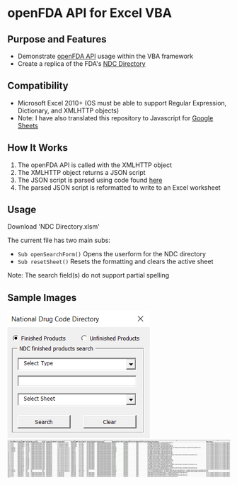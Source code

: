 # openFDA API for Excel VBA
## Purpose and Features
- Demonstrate [openFDA API](https://open.fda.gov/) usage within the VBA framework
- Create a replica of the FDA's [NDC Directory](https://www.accessdata.fda.gov/scripts/cder/ndc/index.cfm)
## Compatibility
- Microsoft Excel 2010+ (OS must be able to support Regular Expression, Dictionary, and XMLHTTP objects)
- Note: I have also translated this repository to Javascript for [Google Sheets](https://github.com/EszopiCoder/google-openfda-api)
## How It Works
1. The openFDA API is called with the XMLHTTP object
2. The XMLHTTP object returns a JSON script
3. The JSON script is parsed using code found [here](https://github.com/omegastripes/VBA-JSON-parser)
4. The parsed JSON script is reformatted to write to an Excel worksheet
## Usage
Download 'NDC Directory.xlsm'


The current file has two main subs:
- `Sub openSearchForm()` Opens the userform for the NDC directory
- `Sub resetSheet()` Resets the formatting and clears the active sheet


Note: The search field(s) do not support partial spelling
## Sample Images
<img src="Images/formNDC.PNG">
<img src="Images/sheetNDC.PNG">
